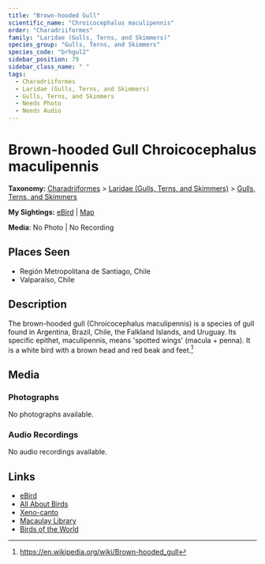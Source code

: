 ```yaml
---
title: "Brown-hooded Gull"
scientific_name: "Chroicocephalus maculipennis"
order: "Charadriiformes"
family: "Laridae (Gulls, Terns, and Skimmers)"
species_group: "Gulls, Terns, and Skimmers"
species_code: "brhgul2"
sidebar_position: 79
sidebar_class_name: " "
tags: 
  - Charadriiformes
  - Laridae (Gulls, Terns, and Skimmers)
  - Gulls, Terns, and Skimmers
  - Needs Photo
  - Needs Audio
---
```


# Brown-hooded Gull <span className='sci_name'>Chroicocephalus maculipennis</span>

**Taxonomy:** [Charadriiformes](/tags/charadriiformes) > [Laridae (Gulls, Terns, and Skimmers)](/tags/laridae-gulls-terns-and-skimmers) > [Gulls, Terns, and Skimmers](/tags/gulls-terns-and-skimmers)

**My Sightings:** [eBird](https://ebird.org/lifelist?r=world&time=life&spp=brhgul2) | [Map](/map?species_code=brhgul2)

**Media**: No Photo | No Recording

## Places Seen

* Región Metropolitana de Santiago, Chile
* Valparaíso, Chile

## Description
The brown-hooded gull (Chroicocephalus maculipennis) is a species of gull found in Argentina, Brazil, Chile, the Falkland Islands, and Uruguay. Its specific epithet, maculipennis, means 'spotted wings' (macula + penna). It is a white bird with a brown head and red beak and feet.[^1]

[^1]: https://en.wikipedia.org/wiki/Brown-hooded_gull

## Media
### Photographs
No photographs available.

### Audio Recordings
No audio recordings available.

## Links
* [eBird](https://ebird.org/species/brhgul2) 
* [All About Birds](https://www.allaboutbirds.org/guide/brhgul2) 
* [Xeno-canto](https://www.xeno-canto.org/species/chroicocephalus-maculipennis) 
* [Macaulay Library](https://search.macaulaylibrary.org/catalog?taxonCode=brhgul2&sort=rating_rank_desc)
* [Birds of the World](https://birdsoftheworld.org/bow/species/brhgul2)
